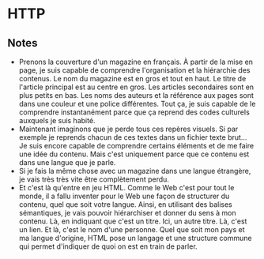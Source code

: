 # HTTP

## Notes
* Prenons la couverture d'un magazine en français. À partir de la mise en page, je suis capable de comprendre l'organisation et la hiérarchie des contenus. Le nom du magazine est en gros et tout en haut. Le titre de l'article principal est au centre en gros. Les articles secondaires sont en plus petits en bas. Les noms des auteurs et la référence aux pages sont dans une couleur et une police différentes. Tout ça, je suis capable de le comprendre instantanément parce que ça reprend des codes culturels auxquels je suis habité.
* Maintenant imaginons que je perde tous ces repères visuels. Si par exemple je reprends chacun de ces textes dans un fichier texte brut… Je suis encore capable de comprendre certains éléments et de me faire une idée du contenu. Mais c'est uniquement parce que ce contenu est dans une langue que je parle.
* Si je fais la même chose avec un magazine dans une langue étrangère, je vais très très vite être complètement perdu.
* Et c'est là qu'entre en jeu HTML. Comme le Web c'est pour tout le monde, il a fallu inventer pour le Web une façon de structurer du contenu, quel que soit votre langue. Ainsi, en utilisant des balises sémantiques, je vais pouvoir hiérarchiser et donner du sens à mon contenu. Là, en indiquant que c'est un titre. Ici, un autre titre. Là, c'est un lien. Et là, c'est le nom d'une personne. Quel que soit mon pays et ma langue d'origine, HTML pose un langage et une structure commune qui permet d'indiquer de quoi on est en train de parler.
